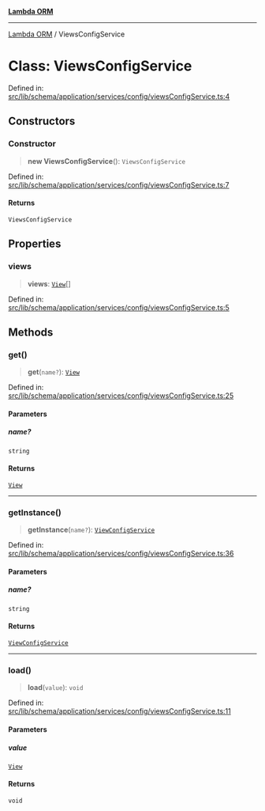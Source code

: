[**Lambda ORM**](../README.md)

***

[Lambda ORM](../README.md) / ViewsConfigService

# Class: ViewsConfigService

Defined in: [src/lib/schema/application/services/config/viewsConfigService.ts:4](https://github.com/lambda-orm/lambdaorm-base/blob/54d568062b637a6aed5442a048b140146d1f573b/src/lib/schema/application/services/config/viewsConfigService.ts#L4)

## Constructors

### Constructor

> **new ViewsConfigService**(): `ViewsConfigService`

Defined in: [src/lib/schema/application/services/config/viewsConfigService.ts:7](https://github.com/lambda-orm/lambdaorm-base/blob/54d568062b637a6aed5442a048b140146d1f573b/src/lib/schema/application/services/config/viewsConfigService.ts#L7)

#### Returns

`ViewsConfigService`

## Properties

### views

> **views**: [`View`](../interfaces/View.md)[]

Defined in: [src/lib/schema/application/services/config/viewsConfigService.ts:5](https://github.com/lambda-orm/lambdaorm-base/blob/54d568062b637a6aed5442a048b140146d1f573b/src/lib/schema/application/services/config/viewsConfigService.ts#L5)

## Methods

### get()

> **get**(`name?`): [`View`](../interfaces/View.md)

Defined in: [src/lib/schema/application/services/config/viewsConfigService.ts:25](https://github.com/lambda-orm/lambdaorm-base/blob/54d568062b637a6aed5442a048b140146d1f573b/src/lib/schema/application/services/config/viewsConfigService.ts#L25)

#### Parameters

##### name?

`string`

#### Returns

[`View`](../interfaces/View.md)

***

### getInstance()

> **getInstance**(`name?`): [`ViewConfigService`](ViewConfigService.md)

Defined in: [src/lib/schema/application/services/config/viewsConfigService.ts:36](https://github.com/lambda-orm/lambdaorm-base/blob/54d568062b637a6aed5442a048b140146d1f573b/src/lib/schema/application/services/config/viewsConfigService.ts#L36)

#### Parameters

##### name?

`string`

#### Returns

[`ViewConfigService`](ViewConfigService.md)

***

### load()

> **load**(`value`): `void`

Defined in: [src/lib/schema/application/services/config/viewsConfigService.ts:11](https://github.com/lambda-orm/lambdaorm-base/blob/54d568062b637a6aed5442a048b140146d1f573b/src/lib/schema/application/services/config/viewsConfigService.ts#L11)

#### Parameters

##### value

[`View`](../interfaces/View.md)

#### Returns

`void`
